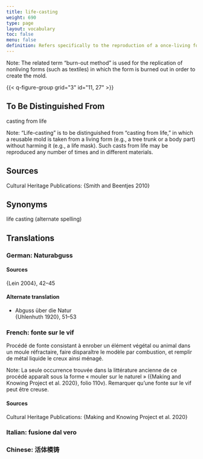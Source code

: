 ```yaml
---
title: life-casting
weight: 690
type: page
layout: vocabulary
toc: false
menu: false
definition: Refers specifically to the reproduction of a once-living form (either plant or animal) that results in a cast characterized by its high realism and fine detail. Life-casts are made by encasing the form in a refractory mold and burning out the form, and are therefore generally solid, though there are some exceptions.
---
```


<div class="backmatter">
Note: The related term “burn-out method” is used for the replication of nonliving forms (such as textiles) in which the form is burned out in order to create the mold.
</div>

{{< q-figure-group grid="3" id="11, 27" >}}

## To Be Distinguished From

casting from life

<div class="backmatter">
Note: “Life-casting” is to be distinguished from “casting from life,” in which a reusable mold is taken from a living form (e.g., a tree trunk or a body part) without harming it (e.g., a life mask). Such casts from life may be reproduced any number of times and in different materials.
</div>

## Sources

Cultural Heritage Publications: {Smith and Beentjes 2010}

## Synonyms

life casting (alternate spelling)

## Translations

<div class="accordion">

### German: **Naturabguss**

#### Sources

{Lein 2004}, 42–45

#### Alternate translation

- Abguss über die Natur<br/>
  {Uhlenhuth 1920}, 51–53

### French: **fonte sur le vif**

Procédé de fonte consistant à enrober un élément végétal ou animal dans un moule réfractaire, faire disparaître le modèle par combustion, et remplir de métal liquide le creux ainsi ménagé.

<div class="backmatter">
Note: La seule occurrence trouvée dans la littérature ancienne de ce procédé apparaît sous la forme « mouler sur le naturel » ({Making and Knowing Project et al. 2020}, folio 110v). Remarquer qu’une fonte sur le vif peut être creuse.
</div>

#### Sources

Cultural Heritage Publications: {Making and Knowing Project et al. 2020}

### Italian: **fusione dal vero**

### Chinese: **活体模铸**

